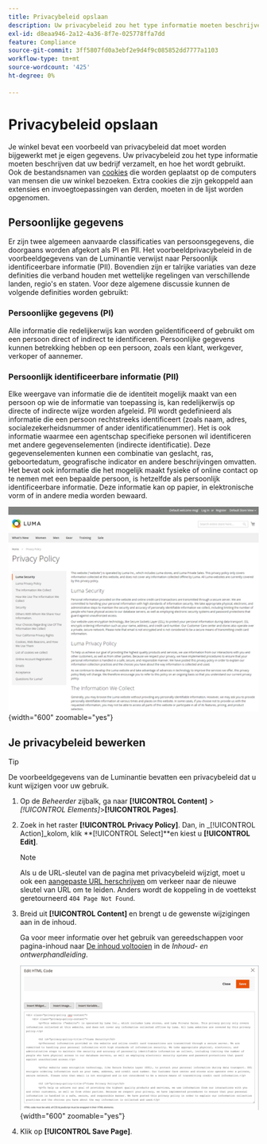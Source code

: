 ```yaml
---
title: Privacybeleid opslaan
description: Uw privacybeleid zou het type informatie moeten beschrijven dat uw bedrijf verzamelt, en hoe het wordt gebruikt.
exl-id: d8eaa946-2a12-4a36-8f7e-025778ffa7dd
feature: Compliance
source-git-commit: 3ff5807fd0a3ebf2e9d4f9c085852dd7777a1103
workflow-type: tm+mt
source-wordcount: '425'
ht-degree: 0%

---
```


# Privacybeleid opslaan

Je winkel bevat een voorbeeld van privacybeleid dat moet worden bijgewerkt met je eigen gegevens. Uw privacybeleid zou het type informatie moeten beschrijven dat uw bedrijf verzamelt, en hoe het wordt gebruikt. Ook de bestandsnamen van [cookies](compliance-cookie-law.md#default-cookies) die worden geplaatst op de computers van mensen die uw winkel bezoeken. Extra cookies die zijn gekoppeld aan extensies en invoegtoepassingen van derden, moeten in de lijst worden opgenomen.

## Persoonlijke gegevens

Er zijn twee algemeen aanvaarde classificaties van persoonsgegevens, die doorgaans worden afgekort als PI en PII. Het voorbeeldprivacybeleid in de voorbeeldgegevens van de Luminantie verwijst naar Persoonlijk identificeerbare informatie (PII). Bovendien zijn er talrijke variaties van deze definities die verband houden met wettelijke regelingen van verschillende landen, regio&#39;s en staten. Voor deze algemene discussie kunnen de volgende definities worden gebruikt:

### Persoonlijke gegevens (PI)

Alle informatie die redelijkerwijs kan worden geïdentificeerd of gebruikt om een persoon direct of indirect te identificeren. Persoonlijke gegevens kunnen betrekking hebben op een persoon, zoals een klant, werkgever, verkoper of aannemer.

### Persoonlijk identificeerbare informatie (PII)

Elke weergave van informatie die de identiteit mogelijk maakt van een persoon op wie de informatie van toepassing is, kan redelijkerwijs op directe of indirecte wijze worden afgeleid. PII wordt gedefinieerd als informatie die een persoon rechtstreeks identificeert (zoals naam, adres, socialezekerheidsnummer of ander identificatienummer). Het is ook informatie waarmee een agentschap specifieke personen wil identificeren met andere gegevenselementen (indirecte identificatie). Deze gegevenselementen kunnen een combinatie van geslacht, ras, geboortedatum, geografische indicator en andere beschrijvingen omvatten. Het bevat ook informatie die het mogelijk maakt fysieke of online contact op te nemen met een bepaalde persoon, is hetzelfde als persoonlijk identificeerbare informatie. Deze informatie kan op papier, in elektronische vorm of in andere media worden bewaard.

![Voorbeeld-winkel - privacybeleid](./assets/storefront-privacy-policy.png){width="600" zoomable="yes"}

## Je privacybeleid bewerken

>[!TIP]
>
>De voorbeeldgegevens van de Luminantie bevatten een privacybeleid dat u kunt wijzigen voor uw gebruik.

1. Op de _Beheerder_ zijbalk, ga naar **[!UICONTROL Content]** > _[!UICONTROL Elements]_>**[!UICONTROL Pages]**.

1. Zoek in het raster **[!UICONTROL Privacy Policy]**. Dan, in _[!UICONTROL Action]_kolom, klik **[!UICONTROL Select]**en kiest u **[!UICONTROL Edit]**.

   >[!NOTE]
   >
   >Als u de URL-sleutel van de pagina met privacybeleid wijzigt, moet u ook een [aangepaste URL herschrijven](../merchandising-promotions/url-rewrite-custom.md) om verkeer naar de nieuwe sleutel van URL om te leiden. Anders wordt de koppeling in de voettekst geretourneerd `404 Page Not Found`.

1. Breid uit **[!UICONTROL Content]** en brengt u de gewenste wijzigingen aan in de inhoud.

   Ga voor meer informatie over het gebruik van gereedschappen voor pagina-inhoud naar [De inhoud voltooien](../content-design/page-add.md#step-2-complete-the-content) in de _Inhoud- en ontwerphandleiding_.

   ![Pagina Privacybeleid - inhoud bewerken](./assets/page-privacy-content-edit.png){width="600" zoomable="yes"}

1. Klik op **[!UICONTROL Save Page]**.
